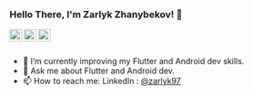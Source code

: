 ### Hello There, I'm Zarlyk Zhanybekov! 👋



<a href="https://www.linkedin.com/in/zarlyk-zhanybekov">
  <img align="left" alt="M.A's Linkdein" width="22px" src="https://cdn.jsdelivr.net/npm/simple-icons@v3/icons/linkedin.svg" />
</a>
<a href="https://instagram.com/zarlyk_zhanybekov">
  <img align="left" alt="M.A's Instagram" width="22px" src="https://cdn.jsdelivr.net/npm/simple-icons@v3/icons/instagram.svg" />
<a href="https://github.com/Zarlyk97">
  <img align="left" alt="M.A's Github" width="22px" src="https://cdn.jsdelivr.net/npm/simple-icons@v3/icons/github.svg" />
</a>

</a>

<br/>
<br/>


- 🌱 I’m currently improving my Flutter and Android dev skills.
- 💬 Ask me about Flutter and Android dev.
- 📫 How to reach me: LinkedIn : [@zarlyk97](https://www.linkedin.com/in/zarlyk-zhanybekov)
